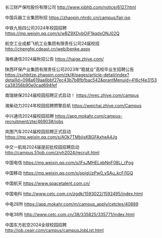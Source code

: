 
长江财产保险股份有限公司 http://www.jobhb.com/notice/6127.html

中国兵器工业集团秋招   https://zhaopin.nhrdc.cn/campus/fair.jsp

中铁九局四公司2024年校园招聘      https://mp.weixin.qq.com/s/wBZ9XDvbOiF1kqdxONJ02Q

航空工业成都飞机工业集团有限责任公司24届校招        http://chengfei.cdeast.cn/web/benke.aspx

海格通信2024届秋招公告        https://haige.zhiye.com/

陕西环保产业集团有限责任公司2023年“稳就业”高校毕业生招聘公告        https://sxhbjtzp.zhaopin.com/zk/#/pages/article-detail/index?detailId=098a619aa6bbf27ec43b7b8fbfbac542&prantMenuid=416cf4e3153ca38356b90e0cad694fef

南瑞继保2024届校园招聘正式启动！        https://nrec.zhiye.com/campus

潍柴动力2024年校园招聘燃擎启航        https://weichai.zhiye.com/Campus

中兴通讯2024届校园招聘  https://app.mokahr.com/campus-recruitment/zte/46903#/jobs 

岚图汽车2024届校园招聘正式启动        https://mp.weixin.qq.com/s/AOk7TMbjisKBGFAxheA4Jg

中交一航局2024届提前批校园招聘启动 http://campus.51job.com/zjyh2024/recruit.html

中国电信  https://mp.weixin.qq.com/s/lFsJMHELqbNnF08Li_rPog

中国移动   https://mp.weixin.qq.com/s/ppigUzPw0_ySAu_kcFi1GQ

中国航天  https://www.spacetalent.com.cn/

中国电科  http://www.cetc.com.cn/zgdk/1593022/1592495/index.html

中电28所  https://app.mokahr.com/m/campus_apply/cetcles/40889

中电38所  http://www.cetc.com.cn/38/335825/335771/index.html

中国东方航空2024全球校园招聘  http://job.ceair.com/campus/campusJobList.html




















